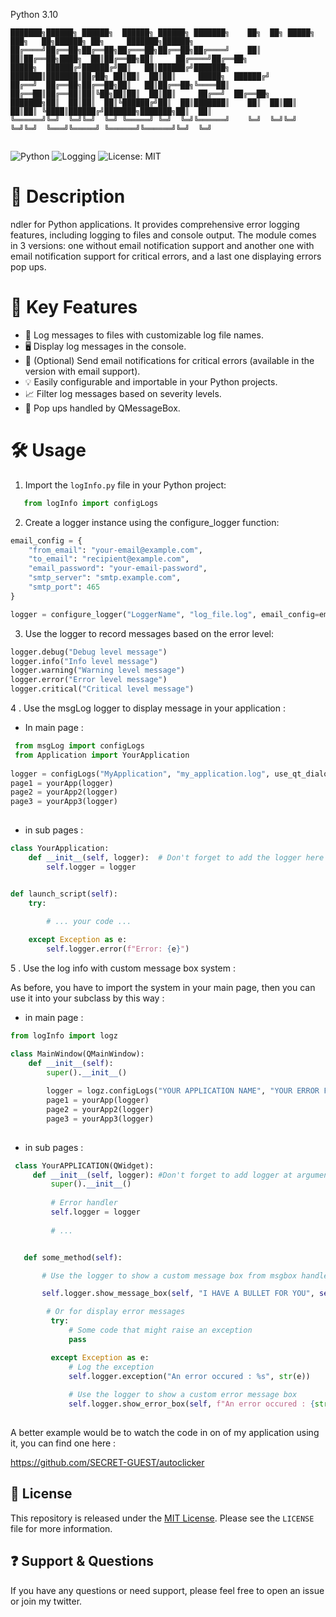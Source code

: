 Python 3.10
```
███████╗██████╗ ██████╗  ██████╗ ██████╗ ███████╗    ██╗  ██╗ █████╗ ███╗   ██╗██████╗ ██╗     ███████╗██████╗ 
██╔════╝██╔══██╗██╔══██╗██╔═══██╗██╔══██╗██╔════╝    ██║  ██║██╔══██╗████╗  ██║██╔══██╗██║     ██╔════╝██╔══██╗
█████╗  ██████╔╝██████╔╝██║   ██║██████╔╝███████╗    ███████║███████║██╔██╗ ██║██║  ██║██║     █████╗  ██████╔╝
██╔══╝  ██╔══██╗██╔══██╗██║   ██║██╔══██╗╚════██║    ██╔══██║██╔══██║██║╚██╗██║██║  ██║██║     ██╔══╝  ██╔══██╗
███████╗██║  ██║██║  ██║╚██████╔╝██║  ██║███████║    ██║  ██║██║  ██║██║ ╚████║██████╔╝███████╗███████╗██║  ██║
╚══════╝╚═╝  ╚═╝╚═╝  ╚═╝ ╚═════╝ ╚═╝  ╚═╝╚══════╝    ╚═╝  ╚═╝╚═╝  ╚═╝╚═╝  ╚═══╝╚═════╝ ╚══════╝╚══════╝╚═╝  ╚═╝
                                                                                                               
```
![Python](https://img.shields.io/badge/Python-3.x-blue)
![Logging](https://img.shields.io/badge/Logging-Enhanced-green)
![License: MIT](https://img.shields.io/badge/License-MIT-yellow)

# 📝 Description

ndler for Python applications. It provides comprehensive error logging features, including logging to files and console output. The module comes in 3 versions: one without email notification support and another one with email notification support for critical errors, and a last one displaying errors pop ups.

# 🔑 Key Features

- 📄 Log messages to files with customizable log file names.
- 🖥️ Display log messages in the console.
- 📧 (Optional) Send email notifications for critical errors (available in the version with email support).
- 💡 Easily configurable and importable in your Python projects.
- 📈 Filter log messages based on severity levels.
- 💬 Pop ups handled by QMessageBox.



# 🛠️ Usage

   1. Import the `logInfo.py` file in your Python project:

```python
   from logInfo import configLogs
```

   2. Create a logger instance using the configure_logger function:

```python
email_config = {
    "from_email": "your-email@example.com",
    "to_email": "recipient@example.com",
    "email_password": "your-email-password",
    "smtp_server": "smtp.example.com",
    "smtp_port": 465
}

logger = configure_logger("LoggerName", "log_file.log", email_config=email_config)

```
   3. Use the logger to record messages based on the error level:
      
 ```python
logger.debug("Debug level message")
logger.info("Info level message")
logger.warning("Warning level message")
logger.error("Error level message")
logger.critical("Critical level message")


 ```
 
   4 . Use the msgLog logger to display message in your application : 
  
   - In main page :

```python
 from msgLog import configLogs
 from Application import YourApplication
 
logger = configLogs("MyApplication", "my_application.log", use_qt_dialogs=True)
page1 = yourApp(logger)
page2 = yourApp2(logger)
page3 = yourApp3(logger)
        
  ```
 
 
 
   - in sub pages : 
    
 ```python
 class YourApplication:
     def __init__(self, logger):  # Don't forget to add the logger here
         self.logger = logger
 
 
 def launch_script(self):
     try:
          
         # ... your code ...
 
     except Exception as e:
         self.logger.error(f"Error: {e}")
  ```
  
   5 . Use the log info with custom message box system :
   
As before, you have to import the system in your main page, then you can use it into your subclass by this way : 
   - in main page : 
   
```python
from logInfo import logz

class MainWindow(QMainWindow):
    def __init__(self):
        super().__init__()
        
        logger = logz.configLogs("YOUR APPLICATION NAME", "YOUR ERROR FILELOG NAME.log", use_qt_dialogs=True)
        page1 = yourApp(logger)
        page2 = yourApp2(logger)
        page3 = yourApp3(logger)
        
```

   - in sub pages : 

```python
 class YourAPPLICATION(QWidget):
     def __init__(self, logger): #Don't forget to add logger at arguments on every pages
         super().__init__()
 
         # Error handler
         self.logger = logger
 
         # ...


   def some_method(self):

       # Use the logger to show a custom message box from msgbox handler

       self.logger.show_message_box(self, "I HAVE A BULLET FOR YOU", self.sacrifice_all)

        # Or for display error messages
         try:
             # Some code that might raise an exception
             pass

         except Exception as e:
             # Log the exception
             self.logger.exception("An error occured : %s", str(e))
 
             # Use the logger to show a custom error message box
             self.logger.show_error_box(self, f"An error occured : {str(e)}")
   
```

A better example would be to watch the code in on of my application using it, you can find one here  :

https://github.com/SECRET-GUEST/autoclicker
  
  
## :scroll: License

This repository is released under the [MIT License](LICENSE). Please see the `LICENSE` file for more information.


## :question: Support & Questions

If you have any questions or need support, please feel free to open an issue or join my twitter.


